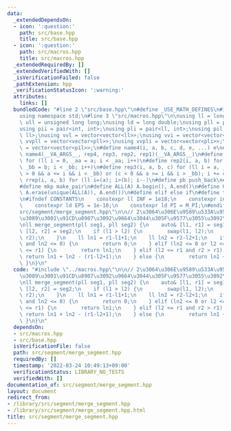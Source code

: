 ```yaml
---
data:
  _extendedDependsOn:
  - icon: ':question:'
    path: src/base.hpp
    title: src/base.hpp
  - icon: ':question:'
    path: src/macros.hpp
    title: src/macros.hpp
  _extendedRequiredBy: []
  _extendedVerifiedWith: []
  _isVerificationFailed: false
  _pathExtension: hpp
  _verificationStatusIcon: ':warning:'
  attributes:
    links: []
  bundledCode: "#line 2 \"src/base.hpp\"\n#define _USE_MATH_DEFINES\n#include <bits/stdc++.h>\n\
    using namespace std;\n#line 3 \"src/macros.hpp\"\n\nusing ll = long long;\nusing\
    \ ull = unsigned long long;\nusing ld = long double;\nusing pll = pair<ll, ll>;\n\
    using pii = pair<int, int>;\nusing pli = pair<ll, int>;\nusing pil = pair<int,\
    \ ll>;\nusing vvl = vector<vector<ll>>;\nusing vvi = vector<vector<int>>;\nusing\
    \ vvpll = vector<vector<pll>>;\nusing vvpli = vector<vector<pli>>;\nusing vvpil\
    \ = vector<vector<pil>>;\n#define name4(i, a, b, c, d, e, ...) e\n#define rep(...)\
    \ name4(__VA_ARGS__, rep4, rep3, rep2, rep1)(__VA_ARGS__)\n#define rep1(i, a)\
    \ for (ll i = 0, _aa = a; i < _aa; i++)\n#define rep2(i, a, b) for (ll i = a,\
    \ _bb = b; i < _bb; i++)\n#define rep3(i, a, b, c) for (ll i = a, _bb = b; (c\
    \ > 0 && a <= i && i < _bb) or (c < 0 && a >= i && i > _bb); i += c)\n#define\
    \ rrep(i, a, b) for (ll i=(a); i>(b); i--)\n#define pb push_back\n#define eb emplace_back\n\
    #define mkp make_pair\n#define ALL(A) A.begin(), A.end()\n#define UNIQUE(A) sort(ALL(A)),\
    \ A.erase(unique(ALL(A)), A.end())\n#define elif else if\n#define tostr to_string\n\
    \n#ifndef CONSTANTS\n    constexpr ll INF = 1e18;\n    constexpr int MOD = 1000000007;\n\
    \    constexpr ld EPS = 1e-10;\n    constexpr ld PI = M_PI;\n#endif\n#line 2 \"\
    src/segment/merge_segment.hpp\"\n\n// 2\u3064\u306E\u9589\u533A\u9593seg1[l,r],seg2[l,r]\u304B\
    \u3089\u3001\u91CD\u8907\u3092\u9664\u3044\u305F\u9577\u3055\u3092\u8FD4\u3059\
    \nll merge_segment(pll seg1, pll seg2) {\n    auto& [l1, r1] = seg1;\n    auto&\
    \ [l2, r2] = seg2;\n    if (l1 > l2) {\n        swap(l1, l2);\n        swap(r1,\
    \ r2);\n    }\n    ll ln1 = r1-l1+1;\n    ll ln2 = r2-l2+1;\n    if (ln1 <= 0\
    \ and ln2 <= 0) {\n        return 0;\n    } elif (ln2 <= 0 or l2 <= r1 and r2\
    \ <= r1) {\n        return ln1;\n    } elif (l2 <= r1 and r2 > r1) {\n       \
    \ return ln1 + ln2 - (r1-l2+1);\n    } else {\n        return ln1 + ln2;\n   \
    \ }\n}\n"
  code: "#include \"../macros.hpp\"\n\n// 2\u3064\u306E\u9589\u533A\u9593seg1[l,r],seg2[l,r]\u304B\
    \u3089\u3001\u91CD\u8907\u3092\u9664\u3044\u305F\u9577\u3055\u3092\u8FD4\u3059\
    \nll merge_segment(pll seg1, pll seg2) {\n    auto& [l1, r1] = seg1;\n    auto&\
    \ [l2, r2] = seg2;\n    if (l1 > l2) {\n        swap(l1, l2);\n        swap(r1,\
    \ r2);\n    }\n    ll ln1 = r1-l1+1;\n    ll ln2 = r2-l2+1;\n    if (ln1 <= 0\
    \ and ln2 <= 0) {\n        return 0;\n    } elif (ln2 <= 0 or l2 <= r1 and r2\
    \ <= r1) {\n        return ln1;\n    } elif (l2 <= r1 and r2 > r1) {\n       \
    \ return ln1 + ln2 - (r1-l2+1);\n    } else {\n        return ln1 + ln2;\n   \
    \ }\n}\n"
  dependsOn:
  - src/macros.hpp
  - src/base.hpp
  isVerificationFile: false
  path: src/segment/merge_segment.hpp
  requiredBy: []
  timestamp: '2022-03-24 10:49:13+09:00'
  verificationStatus: LIBRARY_NO_TESTS
  verifiedWith: []
documentation_of: src/segment/merge_segment.hpp
layout: document
redirect_from:
- /library/src/segment/merge_segment.hpp
- /library/src/segment/merge_segment.hpp.html
title: src/segment/merge_segment.hpp
---
```

